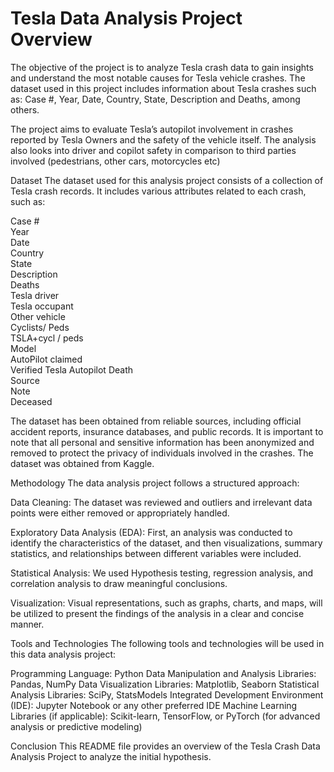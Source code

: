 # Tesla Data Analysis Project Overview
The objective of the project is to analyze Tesla crash data to gain insights and understand the most notable causes for Tesla vehicle crashes. The dataset used in this project includes information about Tesla crashes such as: Case #,	Year,	Date,	Country,	State,	Description and	Deaths, among others.	

The project aims to evaluate Tesla’s autopilot involvement in crashes reported by Tesla Owners and the safety of the vehicle itself. The analysis also looks into driver and copilot safety in comparison to third parties involved (pedestrians, other cars, motorcycles etc)

Dataset
The dataset used for this analysis project consists of a collection of Tesla crash records. It includes various attributes related to each crash, such as:

Case #	
Year	
Date	 
Country 	 
State 	 
Description 	 
Deaths 	 
Tesla driver 	 
Tesla occupant 	 
Other vehicle 	 
Cyclists/ Peds 	 
TSLA+cycl / peds 	 
Model 	 
AutoPilot claimed 	 
Verified Tesla Autopilot Death 	 
Source 	 
Note 	 
Deceased

The dataset has been obtained from reliable sources, including official accident reports, insurance databases, and public records. It is important to note that all personal and sensitive information has been anonymized and removed to protect the privacy of individuals involved in the crashes. The dataset was obtained from Kaggle.

Methodology
The data analysis project follows a structured approach: 

Data Cleaning: The dataset was reviewed and outliers and irrelevant data points were either removed or appropriately handled.

Exploratory Data Analysis (EDA): First, an analysis was conducted to identify the characteristics of the dataset, and then visualizations, summary statistics, and relationships between different variables were included. 

Statistical Analysis: We used Hypothesis testing, regression analysis, and correlation analysis to draw meaningful conclusions.

Visualization: Visual representations, such as graphs, charts, and maps, will be utilized to present the findings of the analysis in a clear and concise manner. 

Tools and Technologies
The following tools and technologies will be used in this data analysis project:

Programming Language: Python
Data Manipulation and Analysis Libraries: Pandas, NumPy
Data Visualization Libraries: Matplotlib, Seaborn
Statistical Analysis Libraries: SciPy, StatsModels
Integrated Development Environment (IDE): Jupyter Notebook or any other preferred IDE
Machine Learning Libraries (if applicable): Scikit-learn, TensorFlow, or PyTorch (for advanced analysis or predictive modeling)

Conclusion
This README file provides an overview of the Tesla Crash Data Analysis Project to analyze the initial hypothesis.  
